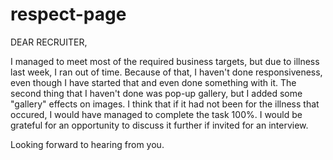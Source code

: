 # respect-page

DEAR RECRUITER,

I managed to meet most of the required business targets, but due to illness last week, I ran out of time. 
Because of that, I haven't done responsiveness, even though I have started that and even done something with it.
The second thing that I haven't done was pop-up gallery, but I added some "gallery" effects on images.
I think that if it had not been for the illness that occured, I would have managed to complete the task 100%.
I would be grateful for an opportunity to discuss it further if invited for an interview.

Looking forward to hearing from you.

